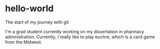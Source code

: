 # hello-world
The start of my journey with git

I'm a grad student currently working on my dissertation in pharmacy administration. Currently, I really like to play euchre, which is a card game from the Midwest.
